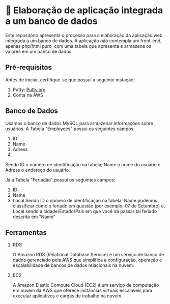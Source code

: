 # 🙋‍ Elaboração de aplicação integrada a um banco de dados

Este repositório apresenta o processo para a elaboração da aplicação web integrada a um banco de dados. A aplicação não contempla um front-end, apenas php/html puro, com uma tabela que apresenta e armazena os valores em um banco de dados. 

## Pré-requisitos
Antes de iniciar, certifique-se que possuí a seguinte instação:

1. Putty: [Putty.org](putty.org)
2. Conta na AWS

## Banco de Dados

Usamos o banco de dados MySQL para armazenar informações sobre usuários. A Tabela "Employees" possui os seguintes campos:
1. ID
2. Name
3. Adress
4. 
Sendo ID o número de identificação na tabela; Name o nome do usuário e Adress o endereço do usuário.

Já a Tabela "Feriadão" possui os seguintes campos:
1. ID
2. Name
3. Local
Sendo ID o número de identificação na tabela; Name podemos classificar como o feriado em questão (por exemplo, 07 de Setembro) e, Local sendo a cidade/Estado/País em que você irá passar tal feriado descrito em "Name"

## Ferramentas

1. RDS
   
   O Amazon RDS (Relational Database Service) é um serviço de banco de dados gerenciado pela AWS que simplifica a configuração, operação e escalabilidade de bancos de dados relacionais na nuvem.

2. EC2

   A Amazon Elastic Compute Cloud (EC2) é um serviço de computação em nuvem da AWS que oferece instâncias virtuais escaláveis para executar aplicativos e cargas de trabalho na nuvem.
